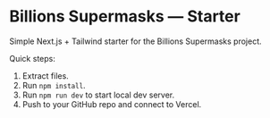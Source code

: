 # Billions Supermasks — Starter

Simple Next.js + Tailwind starter for the Billions Supermasks project.

Quick steps:
1. Extract files.
2. Run `npm install`.
3. Run `npm run dev` to start local dev server.
4. Push to your GitHub repo and connect to Vercel.

